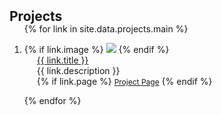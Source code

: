 <h2 id="projects" style="margin: 2px 0px -15px;">Projects</h2>

<div class="publications">
<ol class="bibliography">

{% for link in site.data.projects.main %}

<li>
<div class="pub-row">
  <!-- <div class="col-sm-3 abbr" style="position: relative;padding-right: 15px;padding-left: 15px;"> -->
  <div class="col-sm-3 abbr" style="position: relative;">
    {% if link.image %} 
    <img src="{{ link.image }}" class="teaser img-fluid z-depth-1" style="width=120;height=40%">
    {% endif %}
    <!-- {% if link.conference_short %}  -->
    <!-- <abbr class="badge">{{ link.conference_short }}</abbr> -->
    <!-- {% endif %} -->
  </div>
  <div class="col-sm-9" style="position: relative;padding-left: 20px;">
  <!-- <div class="col-sm-9" style="position: relative;"> -->
    <div class="title"><a href="{{ link.page }}">{{ link.title }}</a></div>
    <div class="description">{{ link.description }}</div>
    <!-- <div class="periodical"><em>{{ link.conference }}</em></div> -->
    <div class="links">
      <!-- {% if link.pdf %} 
      <a href="{{ link.pdf }}" class="btn btn-sm z-depth-0" role="button" target="_blank" style="font-size:12px;">PDF</a>
      {% endif %} -->
      <!-- {% if link.code %} 
      <a href="{{ link.code }}" class="btn btn-sm z-depth-0" role="button" target="_blank" style="font-size:12px;">Code</a>
      {% endif %} -->
      {% if link.page %}
      <a href="{{ link.page }}" class="btn btn-sm z-depth-0" role="button" target="_blank" style="font-size:12px;">Project Page</a>
      {% endif %}
      <!-- {% if link.bibtex %} 
      <a href="{{ link.bibtex }}" class="btn btn-sm z-depth-0" role="button" target="_blank" style="font-size:12px;">BibTex</a>
      {% endif %} -->
      <!-- {% if link.notes %} 
      <strong><i style="color:#e74d3c">{{ link.notes }}</i></strong>
      {% endif %} -->
      <!-- {% if link.others %} 
      {{ link.others }}
      {% endif %} -->
    </div>
  </div>
</div>
</li>

<!-- <br> -->

{% endfor %}

</ol>
</div>

